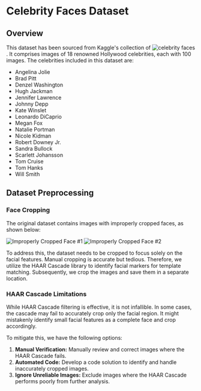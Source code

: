 # Celebrity Faces Dataset

## Overview

This dataset has been sourced from Kaggle's collection of ![celebrity faces](https://www.kaggle.com/datasets/vishesh1412/celebrity-face-image-dataset). It comprises images of 18 renowned Hollywood celebrities, each with 100 images. The celebrities included in this dataset are:

- Angelina Jolie
- Brad Pitt
- Denzel Washington
- Hugh Jackman
- Jennifer Lawrence
- Johnny Depp
- Kate Winslet
- Leonardo DiCaprio
- Megan Fox
- Natalie Portman
- Nicole Kidman
- Robert Downey Jr.
- Sandra Bullock
- Scarlett Johansson
- Tom Cruise
- Tom Hanks
- Will Smith

## Dataset Preprocessing

### Face Cropping

The original dataset contains images with improperly cropped faces, as shown below:

![Improperly Cropped Face #1]([url_to_img](https://github.com/SohhamSeal/Eigen-Faces/blob/main/Dataset/Celebrity%20Faces%20Dataset/Megan%20Fox/019_8e696057.jpg?raw=true))
![Improperly Cropped Face #2]([url_to_img](https://github.com/SohhamSeal/Eigen-Faces/blob/main/Dataset/Celebrity%20Faces%20Dataset/Tom%20Hanks/012_39efc245.jpg?raw=true))

To address this, the dataset needs to be cropped to focus solely on the facial features. Manual cropping is accurate but tedious. Therefore, we utilize the HAAR Cascade library to identify facial markers for template matching. Subsequently, we crop the images and save them in a separate location.

### HAAR Cascade Limitations

While HAAR Cascade filtering is effective, it is not infallible. In some cases, the cascade may fail to accurately crop only the facial region. It might mistakenly identify small facial features as a complete face and crop accordingly.

To mitigate this, we have the following options:

1. **Manual Verification:** Manually review and correct images where the HAAR Cascade fails.
2. **Automated Code:** Develop a code solution to identify and handle inaccurately cropped images.
3. **Ignore Unreliable Images:** Exclude images where the HAAR Cascade performs poorly from further analysis.
